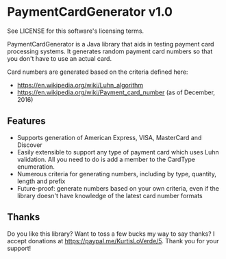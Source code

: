 PaymentCardGenerator v1.0
=========================

See LICENSE for this software's licensing terms.

PaymentCardGenerator is a Java library that aids in testing payment card processing systems.
It generates random payment card numbers so that you don't have to use an actual card.

Card numbers are generated based on the criteria defined here:

* https://en.wikipedia.org/wiki/Luhn_algorithm
* https://en.wikipedia.org/wiki/Payment_card_number (as of December, 2016)


## Features

* Supports generation of American Express, VISA, MasterCard and Discover
* Easily extensible to support any type of payment card which uses Luhn validation.  All you need to do is add a member to the CardType enumeration.
* Numerous criteria for generating numbers, including by type, quantity, length and prefix
* Future-proof:  generate numbers based on your own criteria, even if the library doesn't have knowledge of the latest card number formats


## Thanks

Do you like this library? Want to toss a few bucks my way to say thanks? I accept donations at https://paypal.me/KurtisLoVerde/5.  Thank you for your support!
